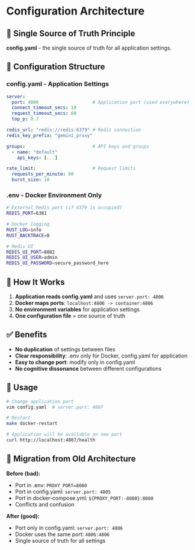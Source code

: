 # Configuration Architecture

## 🎯 Single Source of Truth Principle

**config.yaml** - the single source of truth for all application settings.

## 📁 Configuration Structure

### config.yaml - Application Settings
```yaml
server:
  port: 4806                    # Application port (used everywhere)
  connect_timeout_secs: 10
  request_timeout_secs: 60
  top_p: 0.7

redis_url: "redis://redis:6379" # Redis connection
redis_key_prefix: "gemini_proxy"

groups:                         # API keys and groups
  - name: "default"
    api_keys: [...]

rate_limit:                     # Request limits
  requests_per_minute: 60
  burst_size: 10
```

### .env - Docker Environment Only
```bash
# External Redis port (if 6379 is occupied)
REDIS_PORT=6381

# Docker logging
RUST_LOG=info
RUST_BACKTRACE=0

# Redis UI
REDIS_UI_PORT=8082
REDIS_UI_USER=admin
REDIS_UI_PASSWORD=secure_password_here
```

## 🔄 How It Works

1. **Application reads config.yaml** and uses `server.port: 4806`
2. **Docker maps ports**: `localhost:4806 -> container:4806`
3. **No environment variables** for application settings
4. **One configuration file** = one source of truth

## ✅ Benefits

- **No duplication** of settings between files
- **Clear responsibility**: .env only for Docker, config.yaml for application
- **Easy to change port**: modify only in config.yaml
- **No cognitive dissonance** between different configurations

## 🚀 Usage

```bash
# Change application port
vim config.yaml  # server.port: 4807

# Restart
make docker-restart

# Application will be available on new port
curl http://localhost:4807/health
```

## 🔧 Migration from Old Architecture

**Before (bad):**
- Port in .env: `PROXY_PORT=8080`
- Port in config.yaml: `server.port: 4805`
- Port in docker-compose.yml: `${PROXY_PORT:-8080}:8080`
- Conflicts and confusion

**After (good):**
- Port only in config.yaml: `server.port: 4806`
- Docker uses the same port: `4806:4806`
- Single source of truth for all settings